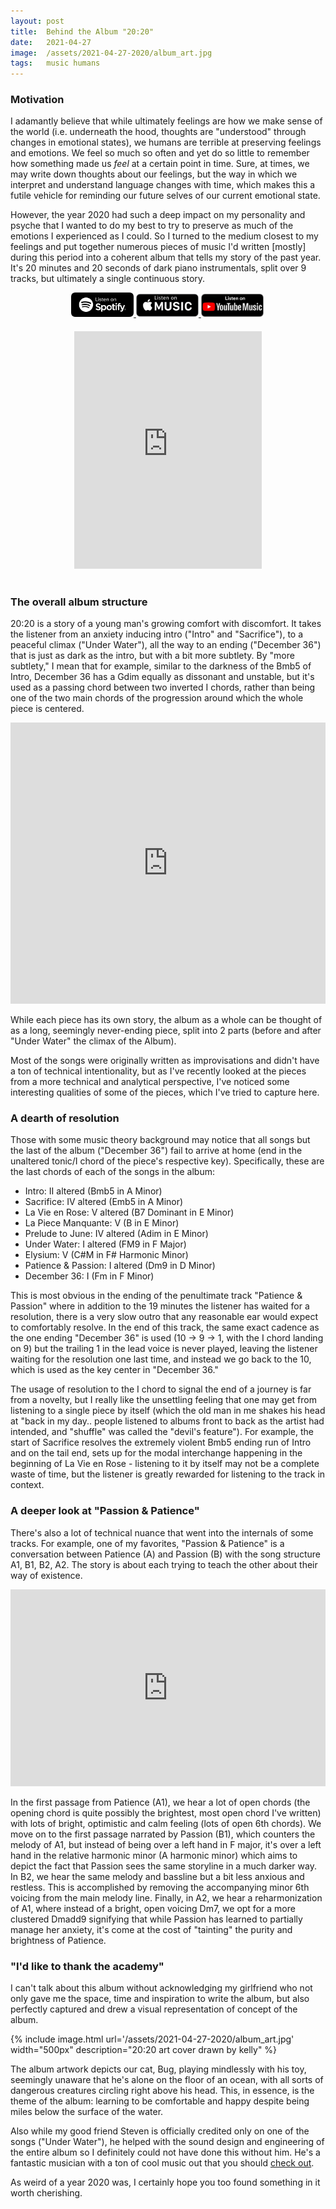 ```yaml
---
layout: post
title:  Behind the Album "20:20"
date:   2021-04-27
image:  /assets/2021-04-27-2020/album_art.jpg
tags:   music humans
---
```


### Motivation

I adamantly believe that while ultimately feelings are how we make sense of the world (i.e. underneath the hood, thoughts are "understood" through changes in emotional states), we humans are terrible at preserving feelings and emotions. We feel so much so often and yet do so little to remember how something made us _feel_ at a certain point in time. Sure, at times, we may write down thoughts about our feelings, but the way in which we interpret and understand language changes with time, which makes this a futile vehicle for reminding our future selves of our current emotional state.

However, the year 2020 had such a deep impact on my personality and psyche that I wanted to do my best to try to preserve as much of the emotions I experienced as I could. So I turned to the medium closest to my feelings and put together numerous pieces of music I'd written [mostly] during this period into a coherent album that tells my story of the past year. It's 20 minutes and 20 seconds of dark piano instrumentals, split over 9 tracks, but ultimately a single continuous story.

<div style='width:310px; display:block; margin:auto; padding-bottom:20px;' id='listen-buttons'>
  <a target="_blank" rel="noopener noreferrer" href="https://open.spotify.com/album/59XsCfLvhm2MeTjuOznlwU">
    <img width="100px" src="/assets/2021-04-27-2020/listen_spotify.png"/> 
  </a>
  <a target="_blank" rel="noopener noreferrer" href="https://music.apple.com/us/album/20-20/1565541043">
    <img width="100px" src="/assets/2021-04-27-2020/listen_apple.png"/> 
  </a>
  <a target="_blank" rel="noopener noreferrer" href="https://www.youtube.com/playlist?list=OLAK5uy_kCZebWum348RWDBnE7zEAgmnygCzP2OKg">
    <img width="100px" src="/assets/2021-04-27-2020/listen_yt.png"/> 
  </a>
</div>

<iframe style='display:block; margin:auto; padding-bottom:20px;' src="https://open.spotify.com/embed/album/59XsCfLvhm2MeTjuOznlwU" height="380" frameborder="0" allowtransparency="true" allow="encrypted-media"></iframe>


### The overall album structure

20:20 is a story of a young man's growing comfort with discomfort. It takes the listener from an anxiety inducing intro ("Intro" and "Sacrifice"), to a peaceful climax ("Under Water"), all the way to an ending ("December 36") that is just as dark as the intro, but with a bit more subtlety. By "more subtlety," I mean that for example, similar to the darkness of the Bmb5 of Intro, December 36 has a Gdim equally as dissonant and unstable, but it's used as a passing chord between two inverted I chords, rather than being one of the two main chords of the progression around which the whole piece is centered.

<iframe src="https://flat.io/embed/60944088d23d51ff156e82a4?layout=page&sharingKey=023e0c4211d93a7beafa811a9e2545886e7eaea5d368a1b777312593da291381428330a9778a9ddae0a603a503d479dad90c6037b08fe0f0a0a90c39a345995f" height="450" width="100%" frameBorder="0" allowfullscreen allow="midi"></iframe>

While each piece has its own story, the album as a whole can be thought of as a long, seemingly never-ending piece, split into 2 parts (before and after "Under Water" the climax of the Album).

Most of the songs were originally written as improvisations and didn't have a ton of technical intentionality, but as I've recently looked at the pieces from a more technical and analytical perspective, I've noticed some interesting qualities of some of the pieces, which I've tried to capture here.

### A dearth of resolution

Those with some music theory background may notice that all songs but the last of the album ("December 36") fail to arrive at home (end in the unaltered tonic/I chord of the piece's respective key). Specifically, these are the last chords of each of the songs in the album:


* Intro: II altered (Bmb5 in A Minor)
* Sacrifice: IV altered (Emb5 in A Minor)
* La Vie en Rose: V altered (B7 Dominant in E Minor)
* La Piece Manquante: V (B in E Minor)
* Prelude to June: IV altered (Adim in E Minor)
* Under Water: I altered (FM9 in F Major)
* Elysium: V (C#M in F# Harmonic Minor)
* Patience & Passion: I altered (Dm9 in D Minor)
* December 36: I (Fm in F Minor)

This is most obvious in the ending of the penultimate track "Patience & Passion" where in addition to the 19 minutes the listener has waited for a resolution, there is a very slow outro that any reasonable ear would expect to comfortably resolve. In the end of this track, the same exact cadence as the one ending "December 36" is used (10 -> 9 -> 1, with the I chord landing on 9) but the trailing 1 in the lead voice is never played, leaving the listener waiting for the resolution one last time, and instead we go back to the 10, which is used as the key center in "December 36."

The usage of resolution to the I chord to signal the end of a journey is far from a novelty, but I really like the unsettling feeling that one may get from listening to a single piece by itself (which the old man in me shakes his head at "back in my day.. people listened to albums front to back as the artist had intended, and "shuffle" was called the "devil's feature"). For example, the start of Sacrifice resolves the extremely violent Bmb5 ending run of Intro and on the tail end, sets up for the modal interchange happening in the beginning of La Vie en Rose - listening to it by itself may not be a complete waste of time, but the listener is greatly rewarded for listening to the track in context. 

### A deeper look at "Passion & Patience"

There's also a lot of technical nuance that went into the internals of some tracks. For example, one of my favorites, "Passion & Patience" is a conversation between Patience (A) and Passion (B) with the song structure A1, B1, B2, A2. The story is about each trying to teach the other about their way of existence. 

<div class='media element youtube'>
<iframe width="100%" height="315" src="https://www.youtube.com/embed/WSqGr2RiEyQ" frameborder="0" allow="accelerometer; autoplay; encrypted-media; gyroscope; picture-in-picture" allowfullscreen></iframe>
</div>

In the first passage from Patience (A1), we hear a lot of open chords (the opening chord is quite possibly the brightest, most open chord I've written) with lots of bright, optimistic and calm feeling (lots of open 6th chords). We move on to the first passage narrated by Passion (B1), which counters the melody of A1, but instead of being over a left hand in F major, it's over a left hand in the relative harmonic minor (A harmonic minor) which aims to depict the fact that Passion sees the same storyline in a much darker way. In B2, we hear the same melody and bassline but a bit less anxious and restless. This is accomplished by removing the accompanying minor 6th voicing from the main melody line. Finally, in A2, we hear a reharmonization of A1, where instead of a bright, open voicing Dm7, we opt for a more clustered Dmadd9 signifying that while Passion has learned to partially manage her anxiety, it's come at the cost of "tainting" the purity and brightness of Patience. 

### "I'd like to thank the academy" 

I can't talk about this album without acknowledging my girlfriend who not only gave me the space, time and inspiration to write the album, but also perfectly captured and drew a visual representation of concept of the album. 

{% include image.html url='/assets/2021-04-27-2020/album_art.jpg' width="500px" description="20:20 art cover drawn by kelly" %}

The album artwork depicts our cat, Bug, playing mindlessly with his toy, seemingly unaware that he's alone on the floor of an ocean, with all sorts of dangerous creatures circling right above his head. This, in essence, is the theme of the album: learning to be comfortable and happy despite being miles below the surface of the water. 

Also while my good friend Steven is officially credited only on one of the songs ("Under Water"), he helped with the sound design and engineering of the entire album so I definitely could not have done this without him. He's a fantastic musician with a ton of cool music out that you should [check out](https://open.spotify.com/artist/1eOjY2yYov3ErMmmfL4xNK).

As weird of a year 2020 was, I certainly hope you too found something in it worth cherishing.
